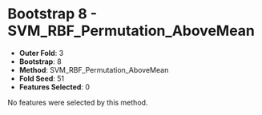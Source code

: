 # Bootstrap 8 - SVM_RBF_Permutation_AboveMean

- **Outer Fold**: 3
- **Bootstrap**: 8
- **Method**: SVM_RBF_Permutation_AboveMean
- **Fold Seed**: 51
- **Features Selected**: 0

No features were selected by this method.
